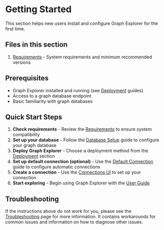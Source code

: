 # Getting Started

This section helps new users install and configure Graph Explorer for the first
time.

## Files in this section

1. [Requirements](requirements.md) - System requirements and minimum recommended
   versions

## Prerequisites

- Graph Explorer installed and running (see [Deployment](../deployment/) guides)
- Access to a graph database endpoint
- Basic familiarity with graph databases

## Quick Start Steps

1. **Check requirements** - Review the [Requirements](requirements.md) to ensure
   system compatibility
2. **Set up your database** - Follow the
   [Database Setup](../deployment/database-setup.md) guide to configure your
   graph database
3. **Deploy Graph Explorer** - Choose a deployment method from the
   [Deployment](../deployment/) section
4. **Set up default connection (optional)** - Use the
   [Default Connection](../deployment/default-connection.md) guide to configure
   automatic connections
5. **Create a connection** - Use the
   [Connections UI](../user-guide/connections.md) to set up your connection
6. **Start exploring** - Begin using Graph Explorer with the
   [User Guide](../user-guide/)

## Troubleshooting

If the instructions above do not work for you, please see the
[Troubleshooting](../troubleshooting/) page for more information. It contains
workarounds for common issues and information on how to diagnose other issues.
